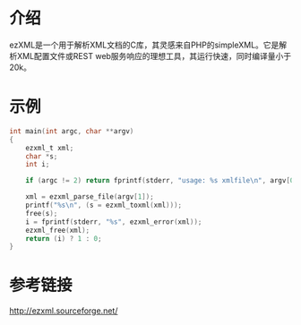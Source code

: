 # 介绍

ezXML是一个用于解析XML文档的C库，其灵感来自PHP的simpleXML。它是解析XML配置文件或REST web服务响应的理想工具，其运行快速，同时编译量小于20k。

# 示例

```c
int main(int argc, char **argv)
{
    ezxml_t xml;
    char *s;
    int i;

    if (argc != 2) return fprintf(stderr, "usage: %s xmlfile\n", argv[0]);

    xml = ezxml_parse_file(argv[1]);
    printf("%s\n", (s = ezxml_toxml(xml)));
    free(s);
    i = fprintf(stderr, "%s", ezxml_error(xml));
    ezxml_free(xml);
    return (i) ? 1 : 0;
}
```

# 参考链接

http://ezxml.sourceforge.net/